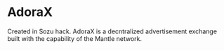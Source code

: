 # AdoraX
Created in Sozu hack.  AdoraX is a decntralized advertisement exchange built with the capability of the Mantle network.
